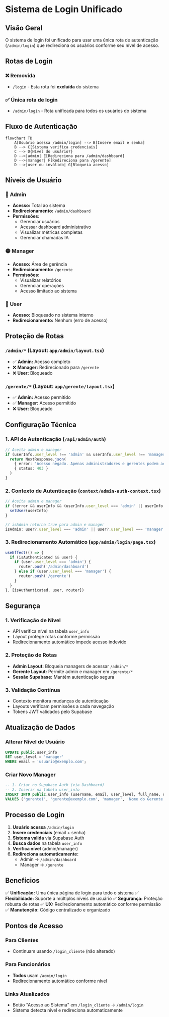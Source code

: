 # Sistema de Login Unificado

## Visão Geral

O sistema de login foi unificado para usar uma única rota de autenticação (`/admin/login`) que redireciona os usuários conforme seu nível de acesso.

## Rotas de Login

### ❌ **Removida**
- `/login` - Esta rota foi **excluída** do sistema

### ✅ **Única rota de login**
- `/admin/login` - Rota unificada para todos os usuários do sistema

## Fluxo de Autenticação

```mermaid
flowchart TD
    A[Usuário acessa /admin/login] --> B[Insere email e senha]
    B --> C[Sistema verifica credenciais]
    C --> D{Nível do usuário?}
    D -->|admin| E[Redireciona para /admin/dashboard]
    D -->|manager| F[Redireciona para /gerente]
    D -->|user ou inválido| G[Bloqueia acesso]
```

## Níveis de Usuário

### 🔴 **Admin**
- **Acesso:** Total ao sistema
- **Redirecionamento:** `/admin/dashboard`
- **Permissões:** 
  - Gerenciar usuários
  - Acessar dashboard administrativo
  - Visualizar métricas completas
  - Gerenciar chamadas IA

### 🟡 **Manager**
- **Acesso:** Área de gerência
- **Redirecionamento:** `/gerente`
- **Permissões:**
  - Visualizar relatórios
  - Gerenciar operações
  - Acesso limitado ao sistema

### 🔵 **User**
- **Acesso:** Bloqueado no sistema interno
- **Redirecionamento:** Nenhum (erro de acesso)

## Proteção de Rotas

### `/admin/*` (Layout: `app/admin/layout.tsx`)
- ✅ **Admin:** Acesso completo
- ❌ **Manager:** Redirecionado para `/gerente`
- ❌ **User:** Bloqueado

### `/gerente/*` (Layout: `app/gerente/layout.tsx`)
- ✅ **Admin:** Acesso permitido
- ✅ **Manager:** Acesso permitido
- ❌ **User:** Bloqueado

## Configuração Técnica

### 1. **API de Autenticação** (`/api/admin/auth`)
```typescript
// Aceita admin e manager
if (userInfo.user_level !== 'admin' && userInfo.user_level !== 'manager') {
  return NextResponse.json(
    { error: 'Acesso negado. Apenas administradores e gerentes podem acessar.' },
    { status: 403 }
  )
}
```

### 2. **Contexto de Autenticação** (`context/admin-auth-context.tsx`)
```typescript
// Aceita admin e manager
if (!error && userInfo && (userInfo.user_level === 'admin' || userInfo.user_level === 'manager')) {
  setUser(userInfo)
}

// isAdmin retorna true para admin e manager
isAdmin: user?.user_level === 'admin' || user?.user_level === 'manager'
```

### 3. **Redirecionamento Automático** (`app/admin/login/page.tsx`)
```typescript
useEffect(() => {
  if (isAuthenticated && user) {
    if (user.user_level === 'admin') {
      router.push('/admin/dashboard')
    } else if (user.user_level === 'manager') {
      router.push('/gerente')
    }
  }
}, [isAuthenticated, user, router])
```

## Segurança

### 1. **Verificação de Nível**
- API verifica nível na tabela `user_info`
- Layout protege rotas conforme permissão
- Redirecionamento automático impede acesso indevido

### 2. **Proteção de Rotas**
- **Admin Layout:** Bloqueia managers de acessar `/admin/*`
- **Gerente Layout:** Permite admin e manager em `/gerente/*`
- **Sessão Supabase:** Mantém autenticação segura

### 3. **Validação Contínua**
- Contexto monitora mudanças de autenticação
- Layouts verificam permissões a cada navegação
- Tokens JWT validados pelo Supabase

## Atualização de Dados

### Alterar Nível de Usuário
```sql
UPDATE public.user_info 
SET user_level = 'manager' 
WHERE email = 'usuario@exemplo.com';
```

### Criar Novo Manager
```sql
-- 1. Criar no Supabase Auth (via Dashboard)
-- 2. Inserir na tabela user_info
INSERT INTO public.user_info (username, email, user_level, full_name, uid_auth)
VALUES ('gerente1', 'gerente@exemplo.com', 'manager', 'Nome do Gerente', 'UUID_DO_SUPABASE');
```

## Processo de Login

1. **Usuário acessa** `/admin/login`
2. **Insere credenciais** (email + senha)
3. **Sistema valida** via Supabase Auth
4. **Busca dados** na tabela `user_info`
5. **Verifica nível** (admin/manager)
6. **Redireciona automaticamente:**
   - Admin → `/admin/dashboard`
   - Manager → `/gerente`

## Benefícios

✅ **Unificação:** Uma única página de login para todo o sistema
✅ **Flexibilidade:** Suporte a múltiplos níveis de usuário
✅ **Segurança:** Proteção robusta de rotas
✅ **UX:** Redirecionamento automático conforme permissão
✅ **Manutenção:** Código centralizado e organizado

## Pontos de Acesso

### Para Clientes
- Continuam usando `/login_cliente` (não alterado)

### Para Funcionários
- **Todos** usam `/admin/login`
- Redirecionamento automático conforme nível

### Links Atualizados
- Botão "Acesso ao Sistema" em `/login_cliente` → `/admin/login`
- Sistema detecta nível e redireciona automaticamente 